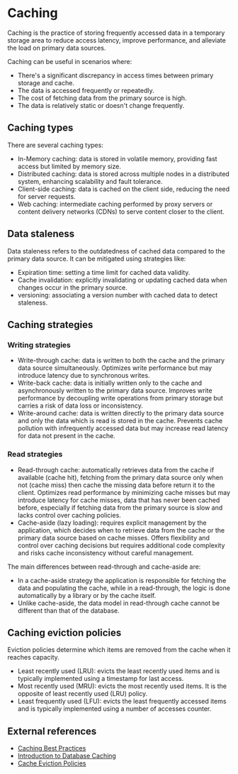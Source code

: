 # Caching

Caching is the practice of storing frequently accessed data in a temporary storage area to reduce access latency, improve performance, and alleviate the load on primary data sources.

Caching can be useful in scenarios where:

- There's a significant discrepancy in access times between primary storage and cache.
- The data is accessed frequently or repeatedly.
- The cost of fetching data from the primary source is high.
- The data is relatively static or doesn't change frequently.

## Caching types

There are several caching types:

- In-Memory caching: data is stored in volatile memory, providing fast access but limited by memory size.
- Distributed caching: data is stored across multiple nodes in a distributed system, enhancing scalability and fault tolerance.
- Client-side caching: data is cached on the client side, reducing the need for server requests.
- Web caching: intermediate caching performed by proxy servers or content delivery networks (CDNs) to serve content closer to the client.

## Data staleness

Data staleness refers to the outdatedness of cached data compared to the primary data source. It can be mitigated using strategies like:

- Expiration time: setting a time limit for cached data validity.
- Cache invalidation: explicitly invalidating or updating cached data when changes occur in the primary source.
- versioning: associating a version number with cached data to detect staleness.

## Caching strategies

### Writing strategies

- Write-through cache: data is written to both the cache and the primary data source simultaneously.
  Optimizes write performance but may introduce latency due to synchronous writes.
- Write-back cache: data is initially written only to the cache and asynchronously written to the primary data source.
  Improves write performance by decoupling write operations from primary storage but carries a risk of data loss or inconsistency.
- Write-around cache: data is written directly to the primary data source and only the data which is read is stored in the cache.
  Prevents cache pollution with infrequently accessed data but may increase read latency for data not present in the cache.

### Read strategies

- Read-through cache: automatically retrieves data from the cache if available (cache hit), fetching from the primary data source only when not (cache miss) then cache the missing data before return it to the client.
  Optimizes read performance by minimizing cache misses but may introduce latency for cache misses, data that has never been cached before, especially if fetching data from the primary source is slow and lacks control over caching policies.
- Cache-aside (lazy loading): requires explicit management by the application, which decides when to retrieve data from the cache or the primary data source based on cache misses.
  Offers flexibility and control over caching decisions but requires additional code complexity and risks cache inconsistency without careful management.

The main differences between read-through and cache-aside are:

- In a cache-aside strategy the application is responsible for fetching the data and populating the cache, while in a read-through, the logic is done automatically by a library or by the cache itself.
- Unlike cache-aside, the data model in read-through cache cannot be different than that of the database.

## Caching eviction policies

Eviction policies determine which items are removed from the cache when it reaches capacity.

- Least recently used (LRU): evicts the least recently used items and is typically implemented using a timestamp for last access.
- Most recently used (MRU): evicts the most recently used items. It is the opposite of least recently used (LRU) policy.
- Least frequently used (LFU): evicts the least frequently accessed items and is typically implemented using a number of accesses counter.

## External references

- [Caching Best Practices](https://aws.amazon.com/caching/best-practices/)
- [Introduction to Database Caching](https://www.prisma.io/dataguide/managing-databases/introduction-database-caching)
- [Cache Eviction Policies](https://www.codecademy.com/article/cache-eviction-policies)
